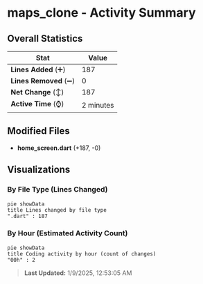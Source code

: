 # maps_clone - Activity Summary 

## Overall Statistics

| Stat                   | Value                                                             |
| ---------------------- | ----------------------------------------------------------------- |
| **Lines Added** (➕)   | 187                                          |
| **Lines Removed** (➖) | 0                                        |
| **Net Change** (↕)    | 187                |
| **Active Time** (⌚)   | 2 minutes |


## Modified Files
- **home_screen.dart** (+187, -0)

## Visualizations

### By File Type (Lines Changed)

```mermaid
pie showData
title Lines changed by file type
".dart" : 187
```

### By Hour (Estimated Activity Count)

```mermaid
pie showData
title Coding activity by hour (count of changes)
"00h" : 2
```


> **Last Updated:** 1/9/2025, 12:53:05 AM